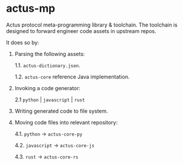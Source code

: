 # actus-mp

Actus protocol meta-programming library &amp; toolchain.  The toolchain is designed to forward engineer code assets in upstream repos.  

It does so by:

1.  Parsing the following assets:

    1.1.  `actus-dictionary.json`.

    1.2.  `actus-core` reference Java implementation.

2.  Invoking a code generator:

    2.1   `python` | `javascript` | `rust`

3.  Writing generated code to file system.

4.  Moving code files into relevant repository:

    4.1.  `python` -> `actus-core-py`

    4.2.  `javascript` -> `actus-core-js`

    4.3.  `rust` -> `actus-core-rs`
